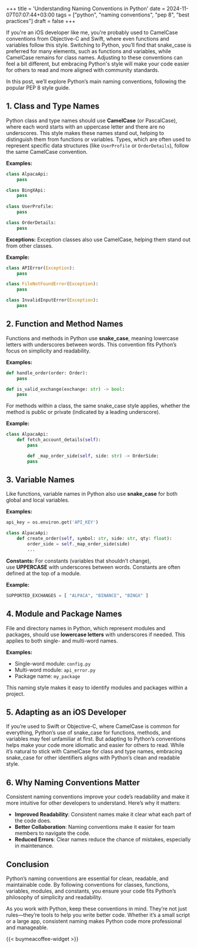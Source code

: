 +++
title = 'Understanding Naming Conventions in Python'
date  = 2024-11-07T07:07:44+03:00
tags  = ["python", "naming conventions", "pep 8", "best practices"]
draft = false
+++

If you're an iOS developer like me, you're probably used to CamelCase conventions from Objective-C and Swift, where even functions and variables follow this style. Switching to Python, you’ll find that snake_case is preferred for many elements, such as functions and variables, while CamelCase remains for class names. Adjusting to these conventions can feel a bit different, but embracing Python's style will make your code easier for others to read and more aligned with community standards.

In this post, we’ll explore Python’s main naming conventions, following the popular PEP 8 style guide.

## 1. Class and Type Names

Python class and type names should use **CamelCase** (or PascalCase), where each word starts with an uppercase letter and there are no underscores. This style makes these names stand out, helping to distinguish them from functions or variables. Types, which are often used to represent specific data structures (like `UserProfile` or `OrderDetails`), follow the same CamelCase convention.

**Examples:**

```python
class AlpacaApi:
    pass

class BingXApi:
    pass
    
class UserProfile:
    pass

class OrderDetails:
    pass
```

**Exceptions:** Exception classes also use CamelCase, helping them stand out from other classes.

**Example:**

```python
class APIError(Exception):
    pass

class FileNotFoundError(Exception):
    pass

class InvalidInputError(Exception):
    pass
```

## 2. Function and Method Names

Functions and methods in Python use **snake_case**, meaning lowercase letters with underscores between words. This convention fits Python’s focus on simplicity and readability.

**Examples:**

```python
def handle_order(order: Order):
    pass

def is_valid_exchange(exchange: str) -> bool:
    pass
```

For methods within a class, the same snake_case style applies, whether the method is public or private (indicated by a leading underscore).

**Example:**

```python
class AlpacaApi:
    def fetch_account_details(self):
        pass

		def _map_order_side(self, side: str) -> OrderSide:
        pass
```

## 3. Variable Names

Like functions, variable names in Python also use **snake_case** for both global and local variables.

**Examples:**

```python
api_key = os.environ.get('API_KEY')

class AlpacaApi:
	def create_order(self, symbol: str, side: str, qty: float):
	    order_side = self._map_order_side(side)
	    ...
```

**Constants:** For constants (variables that shouldn’t change), use **UPPERCASE** with underscores between words. Constants are often defined at the top of a module.

**Example:**

```python
SUPPORTED_EXCHANGES = [ "ALPACA", "BINANCE", "BINGX" ]
```

## 4. Module and Package Names

File and directory names in Python, which represent modules and packages, should use **lowercase letters** with underscores if needed. This applies to both single- and multi-word names.

**Examples:**

- Single-word module: `config.py`
- Multi-word module: `api_error.py`
- Package name: `my_package`

This naming style makes it easy to identify modules and packages within a project.

## 5. Adapting as an iOS Developer

If you’re used to Swift or Objective-C, where CamelCase is common for everything, Python’s use of snake_case for functions, methods, and variables may feel unfamiliar at first. But adapting to Python’s conventions helps make your code more idiomatic and easier for others to read. While it’s natural to stick with CamelCase for class and type names, embracing snake_case for other identifiers aligns with Python’s clean and readable style.

## 6. Why Naming Conventions Matter

Consistent naming conventions improve your code’s readability and make it more intuitive for other developers to understand. Here’s why it matters:

- **Improved Readability**: Consistent names make it clear what each part of the code does.
- **Better Collaboration**: Naming conventions make it easier for team members to navigate the code.
- **Reduced Errors**: Clear names reduce the chance of mistakes, especially in maintenance.

## Conclusion

Python’s naming conventions are essential for clean, readable, and maintainable code. By following conventions for classes, functions, variables, modules, and constants, you ensure your code fits Python’s philosophy of simplicity and readability.

As you work with Python, keep these conventions in mind. They’re not just rules—they’re tools to help you write better code. Whether it’s a small script or a large app, consistent naming makes Python code more professional and manageable.

{{< buymeacoffee-widget >}}